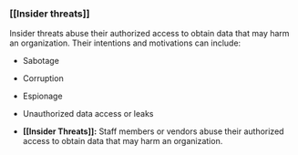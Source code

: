 ### **[[Insider threats]]**

Insider threats abuse their authorized access to obtain data that may harm an organization. Their intentions and motivations can include: 

- Sabotage
- Corruption
- Espionage
- Unauthorized data access or leaks

- **[[Insider Threats]]:** Staff members or vendors abuse their authorized access to obtain data that may harm an organization.